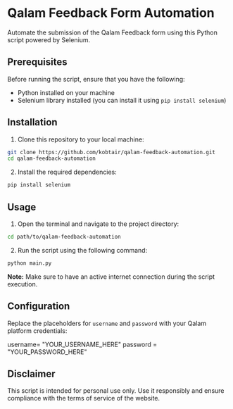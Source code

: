 # Qalam Feedback Form Automation

Automate the submission of the Qalam Feedback form using this Python script powered by Selenium.

## Prerequisites

Before running the script, ensure that you have the following:

- Python installed on your machine
- Selenium library installed (you can install it using `pip install selenium`)

## Installation

1. Clone this repository to your local machine:

```bash
git clone https://github.com/kobtair/qalam-feedback-automation.git
cd qalam-feedback-automation
```

2. Install the required dependencies:

```bash
pip install selenium
```

## Usage

1. Open the terminal and navigate to the project directory:

```bash
cd path/to/qalam-feedback-automation
```

2. Run the script using the following command:

```bash
python main.py
```

**Note:** Make sure to have an active internet connection during the script execution.

## Configuration


Replace the placeholders for `username` and `password` with your Qalam platform credentials:

username= "YOUR_USERNAME_HERE"
password = "YOUR_PASSWORD_HERE"

## Disclaimer

This script is intended for personal use only. Use it responsibly and ensure compliance with the terms of service of the website.

